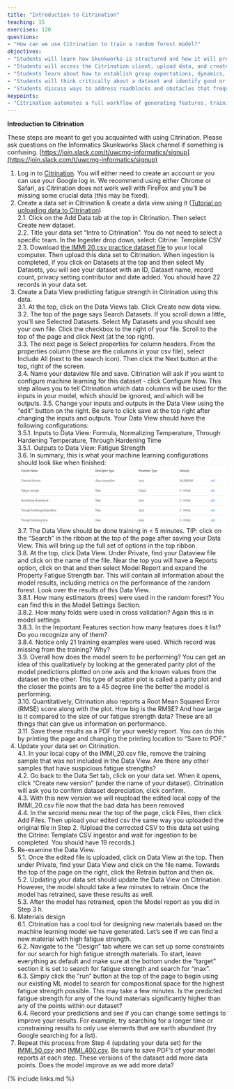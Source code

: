```yaml
---
title: "Introduction to Citrination"
teaching: 15
exercises: 120
questions:
- "How can we use Citrination to train a random forest model?"
objectives:
- "Students will learn how Skunkworks is structured and how it will prepare them for undergraduate research projects."
- "Students will access the Citrination client, upload data, and create a random forest model."
- "Students learn about how to establish group expectations, dynamics, communication"
- "Students will think critically about a dataset and identify good or bad data."
- "Students discuss ways to address roadblocks and obstacles that frequently arise in research"
keypoints:
- "Citrination automates a full workflow of generating features, training a model, optimizing hyperparameters, assessing performance for a random forest model"
---
```

**Introduction to Citrination**  

These steps are meant to get you acquainted with using Citrination. Please ask questions on the Informatics Skunkworks Slack channel if something is confusing. [https://join.slack.com/t/uwcmg-informatics/signup](https://join.slack.com/t/uwcmg-informatics/signup)  

1. Log in to [Citrination](https://citrination.com/). You will either need to create an account or you can use your Google log in. We recommend using either Chrome or Safari, as Citrination does not work well with FireFox and you’ll be missing some crucial data (this may be fixed). 
2. Create a data set in Citrination & create a data view using it ([Tutorial on uploading data to Citrination](https://youtu.be/g9DTHnIp1kQ))  
    2.1. Click on the Add Data tab at the top in Citrination. Then select Create new dataset.  
    2.2. Title your data set “Intro to Citrination”. You do not need to select a specific team.  In the Ingester drop down, select: Citrine: Template CSV  
    2.3. Download [the IMMI 20.csv practice dataset file](../data/IMMI_20.csv) to your local computer. Then upload this data set to Citrination. When ingestion is completed, if you click on Datasets at the top and then select My Datasets, you will see your dataset with an ID, Dataset name, record count, privacy setting contributor and date added. You should have 22 records in your data set.  
3. Create a Data View predicting fatigue strength in Citrination using this data.  
    3.1. At the top, click on the Data Views tab. Click Create new data view.  
    3.2. The top of the page says Search Datasets. If you scroll down a little, you’ll see Selected Datasets. Select My Datasets and you should see your own file. Click the checkbox to the right of your file. Scroll to the top of the page and click Next (at the top right).  
    3.3. The next page is Select properties for column headers. From the properties column (these are the columns in your csv file), select Include All (next to the search icon). Then click the Next button at the top, right of the screen.  
    3.4. Name your dataview file and save. Citrination will ask if you want to configure machine learning for this dataset - click Configure Now. This step allows you to tell Citrination which data columns will be used for the inputs in your model, which should be ignored, and which will be outputs. 
    3.5. Change your inputs and outputs in the Data View using the “edit” button on the right. Be sure to click save at the top right after changing the inputs and outputs. Your Data View should have the following configurations:  
        3.5.1. Inputs to Data View: Formula, Normalizing Temperature, Through Hardening Temperature, Through Hardening Time  
        3.5.1. Outputs to Data View: Fatigue Strength  
    3.6. In summary, this is what your machine learning configurations should look like when finished:  
![machine learning configuration](../fig/citrination_1.png "machine learning configuration")  
    3.7. The Data View should be done training in &lt; 5 minutes. TIP: click on the “Search” in the ribbon at the top of the page after saving your Data View. This will bring up the full set of options in the top ribbon.  
    3.8. At the top, click Data View. Under Private, find your Dataview file and click on the name of the file. Near the top you will have a Reports option, click on that and then select Model Report and expand the Property Fatigue Strength bar. This will contain all information about the model results, including metrics on the performance of the random forest. Look over the results of this Data View.  
        3.8.1. How many estimators (trees) were used in the random forest? You can find this in the Model Settings Section.  
        3.8.2. How many folds were used in cross validation? Again this is in model settings  
        3.8.3. In the Important Features section how many features does it list? Do you recognize any of them?  
        3.8.4. Notice only 21 training examples were used. Which record was missing from the training? Why?  
    3.9. Overall how does the model seem to be performing? You can get an idea of this qualitatively by looking at the generated parity plot of the model predictions plotted on one axis and the known values from the dataset on the other. This type of scatter plot is called a parity plot and the closer the points are to a 45 degree line the better the model is performing.  
    3.10. Quantitatively, Citrination also reports a Root Mean Squared Error (RMSE) score along with the plot. How big is the RMSE? And how large is it compared to the size of our fatigue strength data? These are all things that can give us information on performance.  
    3.11. Save these results as a PDF for your weekly report. You can do this by printing the page and changing the printing location to “Save to PDF.”  
4. Update your data set on Citrination.  
    4.1. In your local copy of the IMMI_20.csv file, remove the training sample that was not included in the Data View. Are there any other samples that have suspicious fatigue strengths?  
    4.2. Go back to the Data Set tab, click on your data set. When it opens, click “Create new version” (under the name of your dataset). Citrination will ask you to confirm dataset depreciation, click confirm.  
    4.3. With this new version we will reupload the edited local copy of the IMMI_20.csv  file now that the bad data has been removed  
    4.4. In the second menu near the top of the page, click Files, then click Add Files.  Then upload your edited csv the same way you uploaded the original file in Step 2. (Upload the corrected CSV to this data set using the Citrine: Template CSV ingestor and wait for ingestion to be completed. You should have 19 records.)  
5. Re-examine the Data View.  
    5.1. Once the edited file is uploaded, click on Data View at the top. Then under Private, find your Data View and click on the file name. Towards the top of the page on the right, click the Retrain button and then ok.  
    5.2. Updating your data set should update the Data View on Citrination. However, the model should take a few minutes to retrain. Once the model has retrained, save these results as well.  
    5.3. After the model has retrained, open the Model report as you did in Step 3 h.  
6. Materials design  
    6.1. Citrination has a cool tool for designing new materials based on the machine learning model we have generated. Let’s see if we can find a new material with high fatigue strength.  
    6.2. Navigate to the “Design” tab where we can set up some constraints for our search for high fatigue strength materials. To start, leave everything as default and make sure at the bottom under the “target” section it is set to search for fatigue strength and search for “max”.  
    6.3. Simply click the “run” button at the top of the page to begin using our existing ML model to search for compositional space for the highest fatigue strength possible. This may take a few minutes. Is the predicted fatigue strength for any of the found materials significantly higher than any of the points within our dataset?  
    6.4. Record your predictions and see if you can change some settings to improve your results. For example, try searching for a longer time or constraining results to only use elements that are earth abundant (try Google searching for a list).  
7. Repeat this process from Step 4 (updating your data set) for the [IMMI_50.csv](../data/IMMI_50.csv) and [IMMI_400.csv](../data/IMMI_400.csv). Be sure to save PDF’s of your model reports at each step. These versions of the dataset add more data points. Does the model improve as we add more data?  

{% include links.md %}

